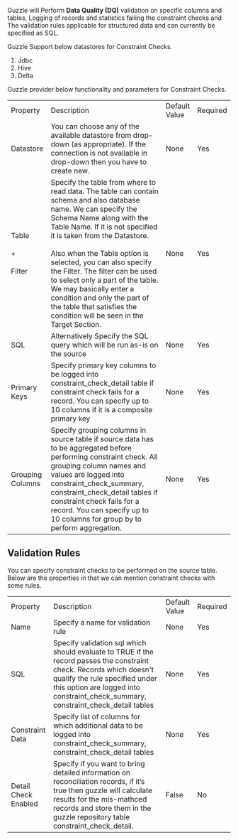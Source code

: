 Guzzle will Perform **Data Quality (DQ)** validation on specific columns and tables, Logging of records and statistics failing the constraint checks and The validation rules applicable for structured data and can currently be specified as SQL.

Guzzle Support below datastores for Constraint Checks.

1. Jdbc
2. Hive
3. Delta

Guzzle provider below functionality and parameters for Constraint Checks.

<table>
  <tr>
    <td>Property </td>
    <td>Description</td>
    <td>Default Value</td>
    <td>Required</td>
  </tr>
  <tr>
    <td>Datastore</td>
    <td>You can choose any of the available datastore from drop-down (as appropriate). If the connection is not available in drop-down then you have to create new.</td>
    <td>None</td>
    <td>Yes</td>
  </tr>
  <tr>
    <td>Table <br/> <br/> + <br/> <br/> Filter</td>
    <td>Specify the table from where to read data. The table can contain schema and also database name. We can specify the Schema Name along with the Table Name. If it is not specified it is taken from the Datastore.
    <br/><br/>
Also when the Table option is selected, you can also specify the Filter. The filter can be used to select only a part of the table. We may basically enter a condition and only the part of the table that satisfies the condition will be seen in the Target Section.
</td>
    <td>None</td>
    <td>Yes</td>
  </tr>
  <tr>
    <td>SQL</td>
    <td>Alternatively Specify the SQL query which will be run as-is on the source</td>
    <td>None</td>
    <td>Yes</td>
  </tr>
  <tr>
    <td>Primary Keys</td>
    <td>Specify primary key columns to be logged into constraint_check_detail table if constraint check fails for a record. You can specify up to 10 columns if it is a composite primary key</td>
    <td>None</td>
    <td>Yes</td>
  </tr>
  <tr>
    <td>Grouping Columns</td>
    <td>Specify grouping columns in source table if source data has to be aggregated before performing constraint check. All grouping column names and values are logged into constraint_check_summary, constraint_check_detail tables if constraint check fails for a record. You can specify up to 10 columns for group by to perform aggregation.</td>
    <td>None</td>
    <td>Yes</td>
  </tr>
</table>


## Validation Rules

You can specify constraint checks to be performed on the source table. Below are the properties in that we can mention constraint checks with some rules.

<table>
  <tr>
    <td>Property </td>
    <td>Description</td>
    <td>Default Value</td>
    <td>Required</td>
  </tr>
  <tr>
    <td>Name</td>
    <td>Specify a name for validation rule</td>
    <td>None</td>
    <td>Yes</td>
  </tr>
  <tr>
    <td>SQL</td>
    <td>Specify validation sql which should evaluate to TRUE if the record passes the constraint check. Records which doesn't qualify the rule specified under this option are logged into constraint_check_summary, constraint_check_detail tables</td>
    <td>None</td>
    <td>Yes</td>
  </tr>
  <tr>
    <td>Constraint Data</td>
    <td>Specify list of columns for which additional data to be logged into constraint_check_summary, constraint_check_detail tables</td>
    <td>None</td>
    <td>Yes</td>
  </tr>
  <tr>
    <td>Detail Check Enabled</td>
    <td>Specify if you want to bring detailed information on reconciliation records, if it’s true then guzzle will calculate results for the mis-mathced records and store them in the guzzle repository table constraint_check_detail.</td>
    <td>False</td>
    <td>No</td>
  </tr>
</table>



